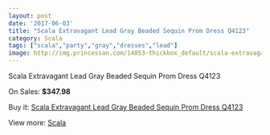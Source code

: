```yaml
---
layout: post
date: '2017-06-03'
title: "Scala Extravagant Lead Gray Beaded Sequin Prom Dress Q4123"
category: Scala
tags: ["scala","party","gray","dresses","lead"]
image: http://img.princessan.com/14853-thickbox_default/scala-extravagant-lead-gray-beaded-sequin-prom-dress-q4123.jpg
---
```

Scala Extravagant Lead Gray Beaded Sequin Prom Dress Q4123

On Sales: **$347.98**
<a href="https://www.princessan.com/en/scala/6952-scala-extravagant-lead-gray-beaded-sequin-prom-dress-q4123.html"><amp-img layout="responsive" width="600" height="600" src="//img.princessan.com/14853-thickbox_default/scala-extravagant-lead-gray-beaded-sequin-prom-dress-q4123.jpg" alt="Scala Extravagant Lead Gray Beaded Sequin Prom Dress Q4123 0" /></a>
<a href="https://www.princessan.com/en/scala/6952-scala-extravagant-lead-gray-beaded-sequin-prom-dress-q4123.html"><amp-img layout="responsive" width="600" height="600" src="//img.princessan.com/14854-thickbox_default/scala-extravagant-lead-gray-beaded-sequin-prom-dress-q4123.jpg" alt="Scala Extravagant Lead Gray Beaded Sequin Prom Dress Q4123 1" /></a>

Buy it: [Scala Extravagant Lead Gray Beaded Sequin Prom Dress Q4123](https://www.princessan.com/en/scala/6952-scala-extravagant-lead-gray-beaded-sequin-prom-dress-q4123.html "Scala Extravagant Lead Gray Beaded Sequin Prom Dress Q4123")

View more: [Scala](https://www.princessan.com/en/55-scala "Scala")